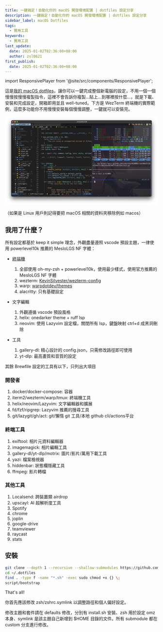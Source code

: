 ```yaml
---
title: 一鍵搞定！自動化你的 macOS 開發環境配置 | dotfiles 設定分享
description: 一鍵搞定！自動化你的 macOS 開發環境配置 | dotfiles 設定分享
sidebar_label: macOS Dotfiles
tags:
  - 實用工具
keywords:
  - 實用工具
last_update:
  date: 2025-01-02T02:36:00+08:00
  author: zsl0621
first_publish:
  date: 2025-01-02T02:36:00+08:00
---
```


import ResponsivePlayer from '@site/src/components/ResponsivePlayer';

這是[我的 macOS dotfiles](https://github.com/ZhenShuo2021/dotfiles-macOS)，讓你可以一鍵完成整個新電腦的設定，不用一個一個慢慢按慢慢複製指令，這裡不會告訴你複製...貼上...到哪裡按什麼...，就是下載、安裝和完成設定，開箱即用並且 well-tuned。下方是 WezTerm 終端機的實際範例，這麼多功能你不用慢慢安裝每個慢慢調整，一鍵就可以安裝完。

![demo.webp](./demo.webp "demo")

<ResponsivePlayer url="https://www.youtube.com/watch?v=RVVCEYs4U7A" />

（如果是 Linux 用戶則記得要把 macOS 相關的資料夾移除例如 macos）

## 我用了什麼？

所有設定都基於 keep it simple 理念，外觀盡量遵照 vscode 預設主題，一律使用 powerlevel10k 推薦的 MesloLGS NF 字體：

- [終端機](/docs/docs/04-useful-tools/05-cross-platform-terminal/index.md#簡易結論)
  1. 全部使用 oh-my-zsh + powerlevel10k，使用最少樣式，使用官方推薦的 MesloLGS NF 字體
  2. wezterm: [KevinSilvester/wezterm-config](https://github.com/KevinSilvester/wezterm-config)
  3. warp: [warpdotdev/themes](https://github.com/warpdotdev/themes)
  4. alacritty: 只有基礎設定

- 文字編輯
  1. 外觀遵循 vscode 預設風格
  2. helix: onedarker theme + ruff lsp
  3. neovim: 使用 Lazyvim 設定檔，關閉所有 lsp，鍵盤映射 ctrl+d 成黑洞刪除

- 工具
  1. gallery-dl: 精心設計的 config.json，只需修改路徑即可使用
  2. yt-dlp: 最高畫質和音質的設定

其餘 Brewfile 設定的工具有以下，只列出大項目

### 開發者

1. docker/docker-compose: 容器
2. iterm2/wezterm/warp/tmux: 終端機工具
3. helix/neovim/Lazyvim: 文字編輯器和擴展
4. fd/fzf/ripgrep: Lazyvim 推薦的搜尋工具
5. git/lazygit/gh/act: git/懶惰 git 工具/本地 github cli/actions平台

### 終端工具

1. exiftool: 相片元資料編輯器
2. imagemagick: 相片編輯工具
3. gallery-dl/yt-dlp/motrix: 圖片/影片/萬用下載工具
4. yazi: 檔案檢視器
5. hiddenbar: 狀態欄隱藏工具
6. ffmpeg: 影片轉檔

### 其他工具

1. Localsend: 跨裝置類 airdrop
2. upscayl: AI 超解析度工具
3. Spotify
4. chrome
5. joplin
6. google-drive
7. teamviewer
8. raycast
9. stats

## 安裝

```sh
git clone --depth 1 --recursive --shallow-submodules https://github.com/ZhenShuo2021/dotfiles.git ~/.dotfiles
cd ~/.dotfiles
find . -type f -name "*.sh" -exec sudo chmod +x {} \; 
script/bootstrap
```

That's all!

你首先應該修改 zsh/zshrc.symlink 以調整路徑和個人偏好設定。

修改主題和套件請在 defaults 修改，分別有 install.sh 安裝、zsh 用於設定 omz 本身、symlink 是該主題自己新增到 $HOME 目錄的文件。所有 submodule 都在 custom 分支進行修改。
